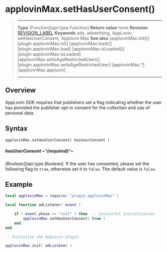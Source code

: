 # applovinMax.setHasUserConsent()

> --------------------- ------------------------------------------------------------------------------------------
> __Type__              [Function][api.type.Function]
> __Return value__      none
> __Revision__          [REVISION_LABEL](REVISION_URL)
> __Keywords__          ads, advertising, AppLovin, setHasUserConsent, Applovin Max
> __See also__          [applovinMax.init()][plugin.applovinMax.init]
>						[applovinMax.load()][plugin.applovinMax.load]
>						[applovinMax.isLoaded()][plugin.applovinMax.isLoaded]
>						[applovinMax.setIsAgeRestrictedUser()][plugin.applovinMax.setIsAgeRestrictedUser]
>						[applovinMax.*][applovinMax.applovin]
> --------------------- ------------------------------------------------------------------------------------------


## Overview

AppLovin SDK requires that publishers set a flag indicating whether the user has provided the publisher opt-in consent for the collection and use of personal data.

## Syntax

	applovinMax.setHasUserConsent( hasUserConsent )

##### hasUserConsent ~^(required)^~
_[Boolean][api.type.Boolean]._ If the user has consented, please set the following flag to `true`, otherwise set it to `false`. The default value is `false`.


## Example

``````lua
local applovinMax = require( "plugin.applovinMax" )

local function adListener( event )

	if ( event.phase == "init" ) then  -- Successful initialization
		applovinMax.setHasUserConsent( true )
	end
end

-- Initialize the AppLovin plugin

applovinMax.init( adListener )
``````
